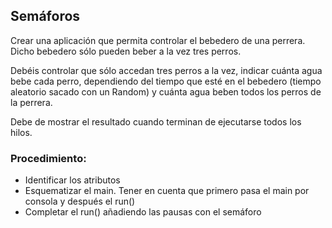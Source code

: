 ## Semáforos

Crear una aplicación que permita controlar el bebedero de una perrera. Dicho bebedero sólo pueden beber a la vez tres perros.

Debéis controlar que sólo accedan tres perros a la vez, indicar cuánta agua bebe cada perro, dependiendo del tiempo que esté en el bebedero (tiempo aleatorio sacado con un Random) y cuánta agua beben todos los perros de la perrera.

Debe de mostrar el resultado cuando terminan de ejecutarse todos los hilos.

### Procedimiento:
- Identificar los atributos
- Esquematizar el main. Tener en cuenta que primero pasa el main por consola y después el run()
- Completar el run() añadiendo las pausas con el semáforo
